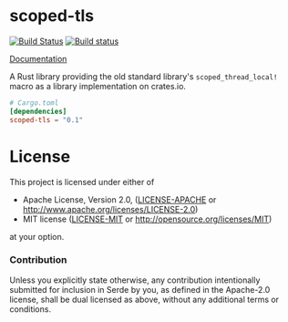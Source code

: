 # scoped-tls

[![Build Status](https://travis-ci.org/alexcrichton/scoped-tls.svg?branch=master)](https://travis-ci.org/alexcrichton/scoped-tls)
[![Build status](https://ci.appveyor.com/api/projects/status/9tatexq47i3ee13k?svg=true)](https://ci.appveyor.com/project/alexcrichton/flate2-rs)

[Documentation](https://docs.rs/scoped-tls)

A Rust library providing the old standard library's `scoped_thread_local!` macro
as a library implementation on crates.io.

```toml
# Cargo.toml
[dependencies]
scoped-tls = "0.1"
```

# License

This project is licensed under either of

 * Apache License, Version 2.0, ([LICENSE-APACHE](LICENSE-APACHE) or
   http://www.apache.org/licenses/LICENSE-2.0)
 * MIT license ([LICENSE-MIT](LICENSE-MIT) or
   http://opensource.org/licenses/MIT)

at your option.

### Contribution

Unless you explicitly state otherwise, any contribution intentionally submitted
for inclusion in Serde by you, as defined in the Apache-2.0 license, shall be
dual licensed as above, without any additional terms or conditions.
